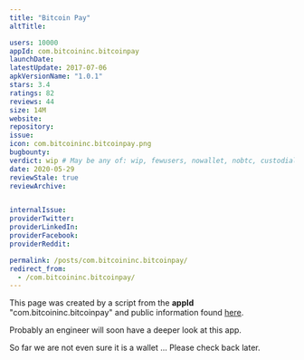 ```yaml
---
title: "Bitcoin Pay"
altTitle: 

users: 10000
appId: com.bitcoininc.bitcoinpay
launchDate: 
latestUpdate: 2017-07-06
apkVersionName: "1.0.1"
stars: 3.4
ratings: 82
reviews: 44
size: 14M
website: 
repository: 
issue: 
icon: com.bitcoininc.bitcoinpay.png
bugbounty: 
verdict: wip # May be any of: wip, fewusers, nowallet, nobtc, custodial, nosource, nonverifiable, verifiable, bounty, defunct
date: 2020-05-29
reviewStale: true
reviewArchive:


internalIssue: 
providerTwitter: 
providerLinkedIn: 
providerFacebook: 
providerReddit: 

permalink: /posts/com.bitcoininc.bitcoinpay/
redirect_from:
  - /com.bitcoininc.bitcoinpay/
---
```



This page was created by a script from the **appId** "com.bitcoininc.bitcoinpay" and public
information found
[here](https://play.google.com/store/apps/details?id=com.bitcoininc.bitcoinpay).

Probably an engineer will soon have a deeper look at this app.

So far we are not even sure it is a wallet ... Please check back later.